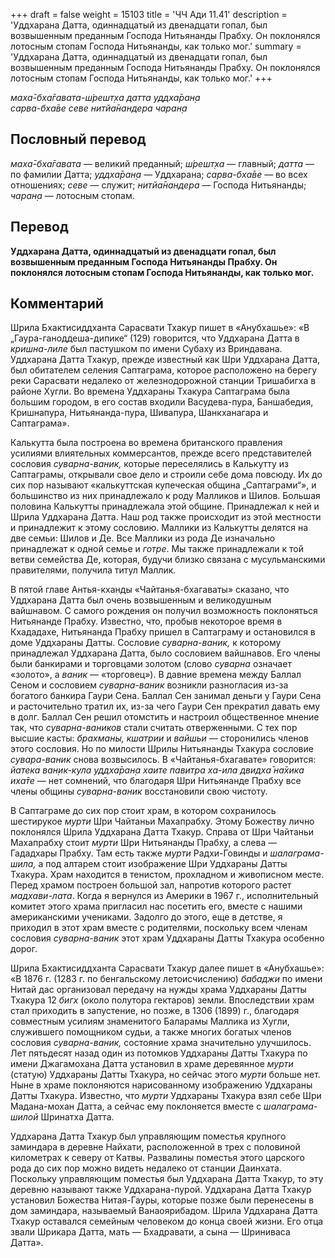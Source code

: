 +++
draft = false
weight = 15103
title = 'ЧЧ Ади 11.41'
description = 'Уддхарана Датта, одиннадцатый из двенадцати гопал, был возвышенным преданным Господа Нитьянанды Прабху. Он поклонялся лотосным стопам Господа Нитьянанды, как только мог.'
summary = 'Уддхарана Датта, одиннадцатый из двенадцати гопал, был возвышенным преданным Господа Нитьянанды Прабху. Он поклонялся лотосным стопам Господа Нитьянанды, как только мог.'
+++

_маха̄-бха̄гавата-ш́решт̣ха датта уддха̄ран̣а  
сарва-бха̄ве севе нитйа̄нандера чаран̣а_

## Пословный перевод

_маха̄_\-_бха̄гавата_ — великий преданный; _ш́решт̣ха_ — главный; _датта_ — по фамилии Датта; _уддха̄ран̣а_ — Уддхарана; _сарва_\-_бха̄ве_ — во всех отношениях; _севе_ — служит; _нитйа̄нандера_ — Господа Нитьянанды; _чаран̣а_ — лотосным стопам.

## Перевод

**Уддхарана Датта, одиннадцатый из двенадцати гопал, был возвышенным преданным Господа Нитьянанды Прабху. Он поклонялся лотосным стопам Господа Нитьянанды, как только мог.**

## Комментарий

Шрила Бхактисиддханта Сарасвати Тхакур пишет в «Анубхашье»: «В „Гаура-ганоддеша-дипике“ (129) говорится, что Уддхарана Датта в _кришна-лиле_ был пастушком по имени Субаху из Вриндавана. Уддхарана Датта Тхакур, прежде известный как Шри Уддхарана Датта, был обитателем селения Саптаграма, которое расположено на берегу реки Сарасвати недалеко от железнодорожной станции Тришабигха в районе Хугли. Во времена Уддхараны Тхакура Саптаграма была большим городом, в его состав входили Васудева-пура, Баншабедия, Кришнапура, Нитьянанда-пура, Шивапура, Шанкханагара и Саптаграма».

Калькутта была построена во времена британского правления усилиями влиятельных коммерсантов, прежде всего представителей сословия _суварна-ваник,_ которые переселялись в Калькутту из Саптаграмы, открывали свое дело и строили себе дома повсюду. Их до сих пор называют «калькуттская купеческая община „Саптаграми“», и большинство из них принадлежало к роду Малликов и Шилов. Большая половина Калькутты принадлежала этой общине. Принадлежал к ней и Шрила Уддхарана Датта. Наш род также происходит из этой местности и принадлежит к этому сословию. Маллики из Калькутты делятся на две семьи: Шилов и Де. Все Маллики из рода Де изначально принадлежат к одной семье и _готре_. Мы также принадлежали к той ветви семейства Де, которая, будучи близко связана с мусульманскими правителями, получила титул Маллик.

В пятой главе Антья-кханды «Чайтанья-бхагаваты» сказано, что Уддхарана Датта был очень возвышенным и великодушным вайшнавом. С самого рождения он получил возможность поклоняться Нитьянанде Прабху. Известно, что, пробыв некоторое время в Кхададахе, Нитьянанда Прабху пришел в Саптаграму и остановился в доме Уддхараны Датты. Сословие _суварна-ваник,_ к которому принадлежал Уддхарана Датта, было сословием вайшнавов. Его члены были банкирами и торговцами золотом (слово _суварна_ означает «золото», а _ваник_ — «торговец»). В давние времена между Баллал Сеном и сословием _суварна-ваник_ возникли разногласия из-за богатого банкира Гаури Сена. Баллал Сен занимал деньги у Гаури Сена и расточительно тратил их, из-за чего Гаури Сен прекратил давать ему в долг. Баллал Сен решил отомстить и настроил общественное мнение так, что _суварна-ваников_ стали считать отверженными. С тех пор высшие касты: _брахманы, кшатрии_ и _вайшьи_ — сторонились членов этого сословия. Но по милости Шрилы Нитьянанды Тхакура сословие _сувара-ваник_ снова возвысилось. В «Чайтанья-бхагавате» говорится: _йатека ван̣ик-кула уддха̄ран̣а хаите павитра ха-ила двидха̄ на̄хика иха̄те —_ нет сомнений, что благодаря Шри Нитьянанде Прабху все члены общины _суварна-ваник_ восстановили свою чистоту.

В Саптаграме до сих пор стоит храм, в котором сохранилось шестирукое _мурти_ Шри Чайтаньи Махапрабху. Этому Божеству лично поклонялся Шрила Уддхарана Датта Тхакур. Справа от Шри Чайтаньи Махапрабху стоит _мурти_ Шри Нитьянанды Прабху, а слева — Гададхары Прабху. Там есть также _мурти_ Радхи-Говинды и _шалаграма-шила,_ а под алтарем стоит изображение Шри Уддхараны Датты Тхакура. Храм находится в тенистом, прохладном и живописном месте. Перед храмом построен большой зал, напротив которого растет _мадхави-лата_. Когда я вернулся из Америки в 1967 г., исполнительный комитет этого храма пригласил нас посетить его, вместе с нашими американскими учениками. Задолго до этого, еще в детстве, я приходил в этот храм вместе с родителями, поскольку всем членам сословия _суварна-ваник_ этот храм Уддхараны Датты Тхакура особенно дорог.

Шрила Бхактисиддханта Сарасвати Тхакур далее пишет в «Анубхашье»: «В 1876 г. (1283 г. по бенгальскому летоисчислению) _бабаджи_ по имени Нитай дас организовал передачу на нужды храма Уддхараны Датты Тхакура 12 _бигх_ (около полутора гектаров) земли. Впоследствии храм стал приходить в запустение, но позже, в 1306 (1899) г., благодаря совместным усилиям знаменитого Баларамы Маллика из Хугли, служившего помощником судьи, а также многих богатых членов сословия _суварна-ваник,_ состояние храма значительно улучшилось. Лет пятьдесят назад один из потомков Уддхараны Датты Тхакура по имени Джагамохана Датта установил в храме деревянное _мурти_ (статую) Уддхараны Датты Тхакура, но сейчас этого _мурти_ больше нет. Ныне в храме поклоняются нарисованному изображению Уддхараны Датты Тхакура. Известно, что _мурти_ Уддхараны Тхакура взял себе Шри Мадана-мохан Датта, а сейчас ему поклоняется вместе с _шалаграма-шилой_ Шринатха Датта.

Уддхарана Датта Тхакур был управляющим поместья крупного заминдара в деревне Найхати, расположенной в трех с половиной километрах к северу от Катвы. Развалины поместья этого царского рода до сих пор можно видеть недалеко от станции Даинхата. Поскольку управляющим поместья был Уддхарана Датта Тхакур, то эту деревню называют также Уддхарана-пурой. Уддхарана Датта Тхакур установил Божества Нитая-Гауры, которые позже были перенесены в дом заминдара, называемый Ванаоярибадом. Шрила Уддхарана Датта Тхакур оставался семейным человеком до конца своей жизни. Его отца звали Шрикара Датта, мать — Бхадравати, а сына — Шриниваса Датта».
